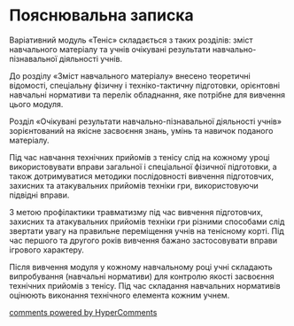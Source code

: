<div id="hypercomments_widget" class="js-hypercomments-widget invisible"></div>

Пояснювальна записка
=============================

Варіативний модуль «Теніс» складається з таких розділів: зміст навчального матеріалу та учнів очікувані результати навчально-пізнавальної діяльності учнів.

До розділу «Зміст навчального матеріалу» внесено теоретичні відомості, спеціальну фізичну і техніко-тактичну підготовки, орієнтовні навчальні нормативи та перелік обладнання, яке потрібне для вивчення цього модуля.

Розділ «Очікувані результати навчально-пізнавальної діяльності учнів» зорієнтований на якісне засвоєння знань, умінь та навичок поданого матеріалу. 

Під час навчання технічних прийомів з тенісу слід на кожному уроці використовувати вправи загальної і спеціальної фізичної підготовки, а також дотримуватися методики послідовності вивчення підготовчих, захисних та атакувальних прийомів техніки гри,  використовуючи підвідні вправи.

З метою профілактики травматизму під час вивчення підготовчих, захисних та атакувальних прийомів техніки гри різними способами слід звертати увагу на правильне переміщення учнів на тенісному корті. Під час першого та другого років вивчення бажано застосовувати вправи ігрового характеру.

Після вивчення модуля у кожному навчальному році учні складають випробування (навчальні нормативи) для контролю якості засвоєння технічних прийомів з тенісу. Під час складання навчальних нормативів оцінюють виконання технічного елемента кожним учнем. 


<div class="js-hypercomments-container">
    <a href="http://hypercomments.com" class="hc-link" title="comments widget">comments powered by HyperComments</a>
</div>